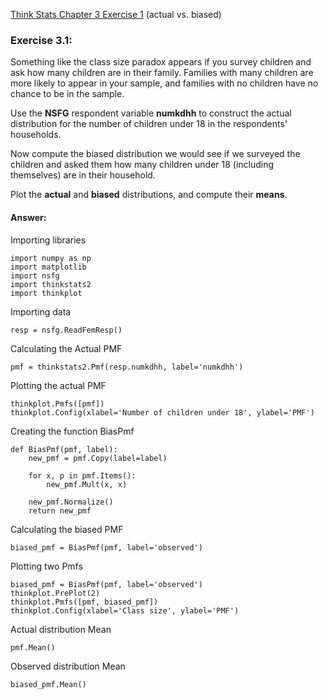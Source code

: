
[Think Stats Chapter 3 Exercise 1](http://greenteapress.com/thinkstats2/html/thinkstats2004.html#toc31) (actual vs. biased)

### Exercise 3.1:  

Something like the class size paradox appears if you survey children and ask how many children are in their family. Families with many children are more likely to appear in your sample, and families with no children have no chance to be in the sample.

Use the **NSFG** respondent variable **numkdhh** to construct the actual distribution for the number of children under 18 in the respondents' households.

Now compute the biased distribution we would see if we surveyed the children and asked them how many children under 18 (including themselves) are in their household.

Plot the **actual** and **biased** distributions, and compute their **means**.  

#### Answer:

Importing libraries
```
import numpy as np
import matplotlib
import nsfg
import thinkstats2
import thinkplot
```

Importing data
```
resp = nsfg.ReadFemResp()
```

Calculating the Actual PMF
```
pmf = thinkstats2.Pmf(resp.numkdhh, label='numkdhh')
```

Plotting the actual PMF
```
thinkplot.Pmfs([pmf])
thinkplot.Config(xlabel='Number of children under 18', ylabel='PMF')
```

Creating the function BiasPmf
```
def BiasPmf(pmf, label):
    new_pmf = pmf.Copy(label=label)

    for x, p in pmf.Items():
        new_pmf.Mult(x, x)
        
    new_pmf.Normalize()
    return new_pmf
```

Calculating the biased PMF
```
biased_pmf = BiasPmf(pmf, label='observed')
```

Plotting two Pmfs
```
biased_pmf = BiasPmf(pmf, label='observed')
thinkplot.PrePlot(2)
thinkplot.Pmfs([pmf, biased_pmf])
thinkplot.Config(xlabel='Class size', ylabel='PMF')
```

Actual distribution Mean
```
pmf.Mean()
```

Observed distribution Mean
```
biased_pmf.Mean()
```
